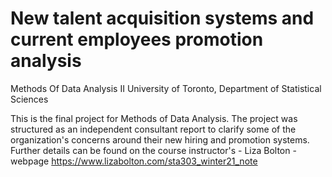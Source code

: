# New talent acquisition systems and current employees promotion analysis
Methods Of Data Analysis II
University of Toronto,  Department of Statistical Sciences

This is the final project for Methods of Data Analysis. The project was structured as an independent consultant report to clarify some of the organization's concerns around their new hiring and promotion systems.  Further details can be found on the course instructor's - Liza Bolton - webpage https://www.lizabolton.com/sta303_winter21_note
